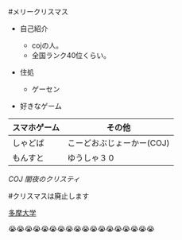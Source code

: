 #メリークリスマス

* 自己紹介
  * cojの人。
  * 全国ランク40位くらい。
* 住処
  * ゲーセン
 

* 好きなゲーム

 スマホゲーム| その他
 ------------ | -------------
 しゃどば | こーどおぶじょーかー(COJ)
 もんすと | ゆうしゃ３０

 *COJ*
 _闇夜のクリスティ_

 #クリスマスは廃止します


 [多摩大学](http://www.tama.ac.jp/)

 :sob::sob::sob::sob::sob::sob::sob::sob::sob::sob::sob::sob::sob::sob::sob::sob::sob::sob:

